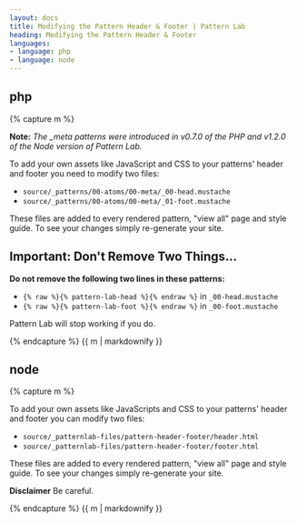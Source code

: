 ```yaml
---
layout: docs
title: Modifying the Pattern Header & Footer | Pattern Lab
heading: Modifying the Pattern Header & Footer
languages:
- language: php
- language: node
---
```


<!--- start php -->

<div class="tab-panel" id="php">
<h2 class="language-title">php</h2>

{% capture m %}

**Note:** *The _meta patterns were introduced in v0.7.0 of the PHP and v1.2.0 of the Node version of Pattern Lab.*


To add your own assets like JavaScript and CSS to your patterns' header and footer you need to modify two files:

* `source/_patterns/00-atoms/00-meta/_00-head.mustache`
* `source/_patterns/00-atoms/00-meta/_01-foot.mustache`

These files are added to every rendered pattern, "view all" page and style guide. To see your changes simply re-generate your site.

## Important: Don't Remove Two Things...

**Do not remove the following two lines in these patterns:**

* `{% raw %}{% pattern-lab-head %}{% endraw %}` in `_00-head.mustache`
* `{% raw %}{% pattern-lab-foot %}{% endraw %}` in `_00-foot.mustache`

Pattern Lab will stop working if you do.

{% endcapture %}
{{ m | markdownify }}

</div>

<!--- end php -->

<!--- start node -->

<div class="tab-panel" id="node">
<h2 class="language-title">node</h2>

{% capture m %}

To add your own assets like JavaScripts and CSS to your patterns' header and footer you can modify two files:

* `source/_patternlab-files/pattern-header-footer/header.html`
* `source/_patternlab-files/pattern-header-footer/footer.html`

These files are added to every rendered pattern, "view all" page and style guide. To see your changes simply re-generate your site.

**Disclaimer**
Be careful.

{% endcapture %}
{{ m | markdownify }}

</div>

<!--- end node -->
